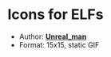 Icons for ELFs
==============

* Author: **[Unreal_man](https://forum.motofan.ru/index.php?showuser=211211)**
* Format: 15x15, static GIF
